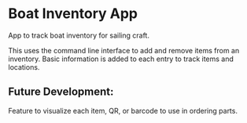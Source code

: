 # Boat Inventory App
App to track boat inventory for sailing craft.

This uses the command line interface to add and remove items from an inventory.
Basic information is added to each entry to track items and locations.


## Future Development:

Feature to visualize each item, QR, or barcode to use in ordering parts.
